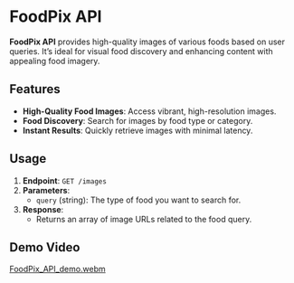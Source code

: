 # FoodPix API

**FoodPix API** provides high-quality images of various foods based on user queries. It’s ideal for visual food discovery and enhancing content with appealing food imagery.

## Features

- **High-Quality Food Images**: Access vibrant, high-resolution images.
- **Food Discovery**: Search for images by food type or category.
- **Instant Results**: Quickly retrieve images with minimal latency.

## Usage

1. **Endpoint**: `GET /images`
2. **Parameters**:
   - `query` (string): The type of food you want to search for.
3. **Response**:
   - Returns an array of image URLs related to the food query.

## Demo Video

[FoodPix_API_demo.webm](https://github.com/user-attachments/assets/1fbcc77b-619d-4299-bfb3-9a973bfe8017)
